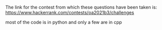The link for the contest from which these questions have been taken is:
https://www.hackerrank.com/contests/oa2021b3/challenges

most of the code is in python and only a few are in cpp
